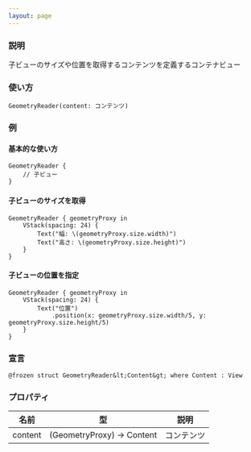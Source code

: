 ```yaml
---
layout: page
---
```


### 説明

子ビューのサイズや位置を取得するコンテンツを定義するコンテナビュー

### 使い方

    GeometryReader(content: コンテンツ)

### 例

#### 基本的な使い方

    GeometryReader {
        // 子ビュー
    }

#### 子ビューのサイズを取得

    GeometryReader { geometryProxy in
        VStack(spacing: 24) {
            Text("幅: \(geometryProxy.size.width)")
            Text("高さ: \(geometryProxy.size.height)")
        }
    }

#### 子ビューの位置を指定

    GeometryReader { geometryProxy in
        VStack(spacing: 24) {
            Text("位置")
                .position(x: geometryProxy.size.width/5, y: geometryProxy.size.height/5)
        }
    }

### 宣言

    @frozen struct GeometryReader&lt;Content&gt; where Content : View

### プロパティ

| 名前      | 型                          | 説明    |
| ------- | -------------------------- | ----- |
| content | (GeometryProxy) -> Content | コンテンツ |

